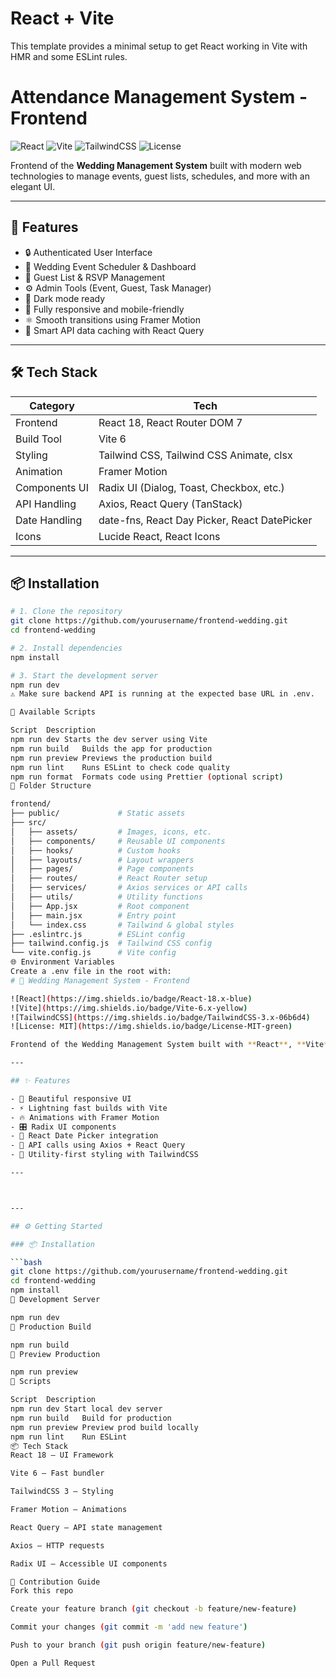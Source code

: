 # React + Vite

This template provides a minimal setup to get React working in Vite with HMR and some ESLint rules.
# Attendance Management System - Frontend

![React](https://img.shields.io/badge/React-18.x-blue)
![Vite](https://img.shields.io/badge/Vite-6.x-purple)
![TailwindCSS](https://img.shields.io/badge/TailwindCSS-3.x-teal)
![License](https://img.shields.io/badge/License-MIT-green)

Frontend of the **Wedding Management System** built with modern web technologies to manage events, guest lists, schedules, and more with an elegant UI.

---

## 🚀 Features

- 🔒 Authenticated User Interface
- 📅 Wedding Event Scheduler & Dashboard
- 🧾 Guest List & RSVP Management
- ⚙️ Admin Tools (Event, Guest, Task Manager)
- 🌙 Dark mode ready
- 📱 Fully responsive and mobile-friendly
- ⚛️ Smooth transitions using Framer Motion
- 🧠 Smart API data caching with React Query

---

## 🛠️ Tech Stack

| Category        | Tech                                         |
|----------------|----------------------------------------------|
| Frontend        | React 18, React Router DOM 7                |
| Build Tool      | Vite 6                                      |
| Styling         | Tailwind CSS, Tailwind CSS Animate, clsx    |
| Animation       | Framer Motion                               |
| Components UI   | Radix UI (Dialog, Toast, Checkbox, etc.)    |
| API Handling    | Axios, React Query (TanStack)               |
| Date Handling   | date-fns, React Day Picker, React DatePicker|
| Icons           | Lucide React, React Icons                   |

---

## 📦 Installation

```bash
# 1. Clone the repository
git clone https://github.com/yourusername/frontend-wedding.git
cd frontend-wedding

# 2. Install dependencies
npm install

# 3. Start the development server
npm run dev
⚠️ Make sure backend API is running at the expected base URL in .env.

🧾 Available Scripts

Script	Description
npm run dev	Starts the dev server using Vite
npm run build	Builds the app for production
npm run preview	Previews the production build
npm run lint	Runs ESLint to check code quality
npm run format	Formats code using Prettier (optional script)
📁 Folder Structure

frontend/
├── public/             # Static assets
├── src/
│   ├── assets/         # Images, icons, etc.
│   ├── components/     # Reusable UI components
│   ├── hooks/          # Custom hooks
│   ├── layouts/        # Layout wrappers
│   ├── pages/          # Page components
│   ├── routes/         # React Router setup
│   ├── services/       # Axios services or API calls
│   ├── utils/          # Utility functions
│   ├── App.jsx         # Root component
│   ├── main.jsx        # Entry point
│   └── index.css       # Tailwind & global styles
├── .eslintrc.js        # ESLint config
├── tailwind.config.js  # Tailwind CSS config
└── vite.config.js      # Vite config
🌐 Environment Variables
Create a .env file in the root with:
# 🎨 Wedding Management System - Frontend

![React](https://img.shields.io/badge/React-18.x-blue)
![Vite](https://img.shields.io/badge/Vite-6.x-yellow)
![TailwindCSS](https://img.shields.io/badge/TailwindCSS-3.x-06b6d4)
![License: MIT](https://img.shields.io/badge/License-MIT-green)

Frontend of the Wedding Management System built with **React**, **Vite**, **TailwindCSS**, **Radix UI**, and **Framer Motion** for a fast and responsive UI/UX.

---

## ✨ Features

- 🌈 Beautiful responsive UI
- ⚡️ Lightning fast builds with Vite
- 🔥 Animations with Framer Motion
- 🎛️ Radix UI components
- 📆 React Date Picker integration
- 📡 API calls using Axios + React Query
- 🎨 Utility-first styling with TailwindCSS

---



---

## ⚙️ Getting Started

### 📦 Installation

```bash
git clone https://github.com/yourusername/frontend-wedding.git
cd frontend-wedding
npm install
🚀 Development Server

npm run dev
🔨 Production Build

npm run build
👀 Preview Production

npm run preview
🧪 Scripts

Script	Description
npm run dev	Start local dev server
npm run build	Build for production
npm run preview	Preview prod build locally
npm run lint	Run ESLint
📦 Tech Stack
React 18 – UI Framework

Vite 6 – Fast bundler

TailwindCSS 3 – Styling

Framer Motion – Animations

React Query – API state management

Axios – HTTP requests

Radix UI – Accessible UI components

🧠 Contribution Guide
Fork this repo

Create your feature branch (git checkout -b feature/new-feature)

Commit your changes (git commit -m 'add new feature')

Push to your branch (git push origin feature/new-feature)

Open a Pull Request



